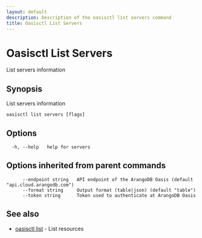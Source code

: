 ```yaml
---
layout: default
description: Description of the oasisctl list servers command
title: Oasisctl List Servers
---
```

# Oasisctl List Servers

List servers information

## Synopsis

List servers information

```
oasisctl list servers [flags]
```

## Options

```
  -h, --help   help for servers
```

## Options inherited from parent commands

```
      --endpoint string   API endpoint of the ArangoDB Oasis (default "api.cloud.arangodb.com")
      --format string     Output format (table|json) (default "table")
      --token string      Token used to authenticate at ArangoDB Oasis
```

## See also

* [oasisctl list](oasisctl-list.html)	 - List resources

